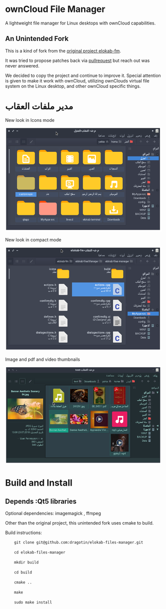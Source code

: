 # ownCloud File Manager

A lightweight file manager for Linux desktops with ownCloud capabilities.

## An Unintended Fork

This is a kind of fork from the [original project elokab-fm](https://github.com/zakariakov/elokab-files-manager).

It was tried to propose patches back via [pullrequest](https://github.com/zakariakov/elokab-files-manager/pull/1) but reach out was never answered.

We decided to copy the project and continue to improve it. Special attention is given to make it work with ownCloud, utilizing ownClouds virtual file system on the Linux desktop, and other ownCloud specific things.

# مدير ملفات العقاب

New look in Icons mode

![Screenshots](https://github.com/zakariakov/screenshots/blob/master/elokabfm-iconmode.png)

New look in compact mode

![Screenshots](https://github.com/zakariakov/screenshots/blob/master/elokabfm-compact.png)

Image and pdf and video thumbnails

![Screenshots](https://github.com/zakariakov/screenshots/blob/master/elokabFm-thumbnails.png)


# Build and Install

## Depends :Qt5 libraries

Optional dependencies: imagemagick , ffmpeg

Other than the original project, this unintended fork uses cmake to build.

Build instructions:

```
    git clone git@github.com:dragotin/elokab-files-manager.git

    cd elokab-files-manager

    mkdir build

    cd build

    cmake ..

    make

    sudo make install
```
